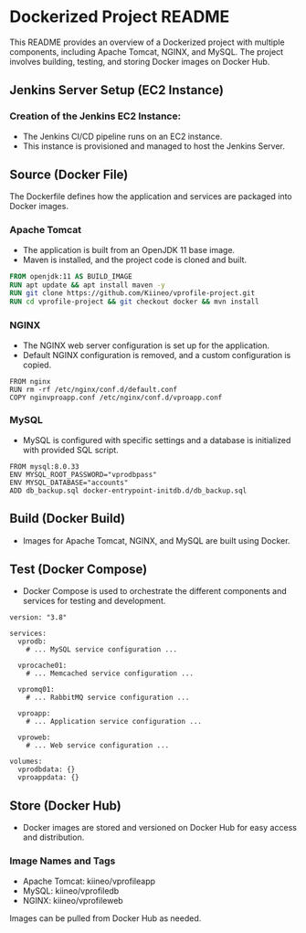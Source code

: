 # Dockerized Project README

This README provides an overview of a Dockerized project with multiple components, including Apache Tomcat, NGINX, and MySQL. The project involves building, testing, and storing Docker images on Docker Hub.

## Jenkins Server Setup (EC2 Instance)

### Creation of the Jenkins EC2 Instance:
- The Jenkins CI/CD pipeline runs on an EC2 instance.
- This instance is provisioned and managed to host the Jenkins Server.


## Source (Docker File)

The Dockerfile defines how the application and services are packaged into Docker images.

### Apache Tomcat

- The application is built from an OpenJDK 11 base image.
- Maven is installed, and the project code is cloned and built.

```dockerfile
FROM openjdk:11 AS BUILD_IMAGE
RUN apt update && apt install maven -y
RUN git clone https://github.com/Kiineo/vprofile-project.git
RUN cd vprofile-project && git checkout docker && mvn install
```
### NGINX

- The NGINX web server configuration is set up for the application.
- Default NGINX configuration is removed, and a custom configuration is copied.

```
FROM nginx
RUN rm -rf /etc/nginx/conf.d/default.conf
COPY nginvproapp.conf /etc/nginx/conf.d/vproapp.conf
```
### MySQL
- MySQL is configured with specific settings and a database is initialized with provided SQL script.

```
FROM mysql:8.0.33
ENV MYSQL_ROOT_PASSWORD="vprodbpass"
ENV MYSQL_DATABASE="accounts"
ADD db_backup.sql docker-entrypoint-initdb.d/db_backup.sql
```

## Build (Docker Build)
- Images for Apache Tomcat, NGINX, and MySQL are built using Docker.

## Test (Docker Compose)
- Docker Compose is used to orchestrate the different components and services for testing and development.
  
```
version: "3.8"

services:
  vprodb:
    # ... MySQL service configuration ...

  vprocache01:
    # ... Memcached service configuration ...

  vpromq01:
    # ... RabbitMQ service configuration ...

  vproapp:
    # ... Application service configuration ...

  vproweb:
    # ... Web service configuration ...

volumes:
  vprodbdata: {}
  vproappdata: {}
```
## Store (Docker Hub)
- Docker images are stored and versioned on Docker Hub for easy access and distribution.

### Image Names and Tags
- Apache Tomcat: kiineo/vprofileapp
- MySQL: kiineo/vprofiledb
- NGINX: kiineo/vprofileweb

Images can be pulled from Docker Hub as needed.

